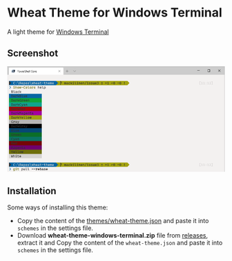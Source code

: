 # Wheat Theme for Windows Terminal

A light theme for [Windows Terminal](https://github.com/microsoft/terminal)

## Screenshot

![Screenshot](images/screenshot.png)

## Installation

Some ways of installing this theme:

- Copy the content of the [themes/wheat-theme.json](themes/wheat-theme.json) and paste it into `schemes` in the settings file.
- Download **wheat-theme-windows-terminal.zip** file from [releases](https://github.com/mackilinen/wheat-theme/releases), extract it and Copy the content of the `wheat-theme.json` and paste it into `schemes` in the settings file.
